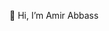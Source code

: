  👋 Hi, I’m Amir Abbass
<!---
BSCS student at Iqra University 🎓 | Passionate about coding and programming 💻 | Turning lines of code into solutions 
--->
